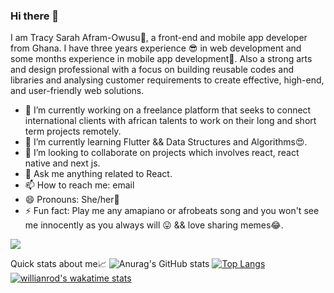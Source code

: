 ### Hi there 👋
 I am Tracy Sarah Afram-Owusu👑, a front-end and mobile app developer from Ghana. I have three years experience 😎 in web development and some months experience in mobile app development🙈. Also a strong arts and design professional with a focus on building reusable codes and libraries and analysing customer requirements to create effective, high-end, and user-friendly web solutions.
 
 - 🔭 I’m currently working on a freelance platform that seeks to connect international clients with african talents to work on their long and short term projects remotely.
- 🌱 I’m currently learning Flutter && Data Structures and Algorithms😍.
- 👯 I’m looking to collaborate on projects which involves react, react native and next js.
- 💬 Ask me anything related to React.
- 📫 How to reach me:  email
- 😄 Pronouns: She/her👑
- ⚡ Fun fact: Play me any amapiano or afrobeats song and you won't see me innocently as you always will 😛 && love sharing memes😂.


![](https://komarev.com/ghpvc/?username=tracy1-sarah&color=blueviolet&style=plastic)

Quick stats about me📈
![Anurag's GitHub stats](https://github-readme-stats.vercel.app/api?username=tracy1-sarah&show_icons=true&theme=transparent)
[![Top Langs](https://github-readme-stats.vercel.app/api/top-langs/?username=tracy1-sarah&show_icons=true&count_private=true)](https://github.com/anuraghazra/github-readme-stats)
[![willianrod's wakatime stats](https://github-readme-stats.vercel.app/api/wakatime?username=tracy_spec)](https://github.com/anuraghazra/github-readme-stats)


